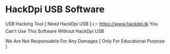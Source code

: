# HackDpi USB Software
USB Hacking Tool [ Need HackDpi USB ] 👉 https://www.hackdpi.tk
You Can't Use This Software Without HackDpi USB

We Are Not Responsabile For Any Damages [ Only For Educational Purpose ]
